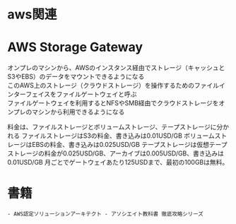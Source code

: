 # aws関連

# AWS Storage Gateway
 オンプレのマシンから、AWSのインスタンス経由でストレージ（キャッシュとS3やEBS）のデータをマウントできるようになる  
 このAWS上のストレージ（クラウドストレージ）を操作するためのファイルインターフェイスをファイルゲートウェイと呼ぶ  
 ファイルゲートウェイを利用するとNFSやSMB経由でクラウドストレージをオンプレのマシンから利用できるようになる  
 
 料金は、ファイルストレージとボリュームストレージ、テープストレージに分かれる
 ファイルストレージはS3の料金、書き込みは0.01USD/GB
 ボリュームストレージはEBSの料金、書き込みは0.025USD/GB
 テープストレージは仮想テープストレージの料金が0.025USD/GB、アーカイブは0.005USD/GB、書き込みは0.01USD/GB
 月ごとでゲートウェイあたり125USDまで、最初の100GBは無料。
  
# 書籍
    - AWS認定ソリューションアーキテクト - アソシエイト教科書 徹底攻略シリーズ
    